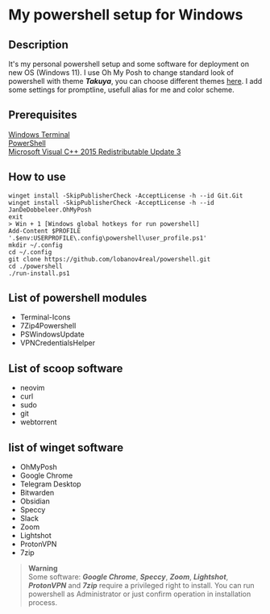 # My powershell setup for Windows  
## Description  
It's my personal powershell setup and some software for deployment on new OS (Windows 11). I use Oh My Posh to change standard look of powershell with theme ***Takuya***, you can choose different themes [here](https://ohmyposh.dev/docs/themes). I add some settings for promptline, usefull alias for me and color scheme.
  
## Prerequisites    
[Windows Terminal](https://github.com/microsoft/terminal)  
[PowerShell](https://github.com/PowerShell/PowerShell/releases/tag/v7.2.7)  
[Microsoft Visual C++ 2015 Redistributable Update 3](https://www.microsoft.com/en-us/download/confirmation.aspx?id=53840)
  
## How to use  
```
winget install -SkipPublisherCheck -AcceptLicense -h --id Git.Git
winget install -SkipPublisherCheck -AcceptLicense -h --id JanDeDobbeleer.OhMyPosh
exit
> Win + 1 [Windows global hotkeys for run powershell]
Add-Content $PROFILE '.$env:USERPROFILE\.config\powershell\user_profile.ps1'
mkdir ~/.config
cd ~/.config
git clone https://github.com/lobanov4real/powershell.git
cd ./powershell 
./run-install.ps1  
```
## List of powershell modules  
- Terminal-Icons
- 7Zip4Powershell
- PSWindowsUpdate
- VPNCredentialsHelper
## List of scoop software  
- neovim 
- curl 
- sudo 
- git 
- webtorrent
## list of winget software  
- OhMyPosh
- Google Chrome
- Telegram Desktop
- Bitwarden
- Obsidian
- Speccy
- Slack
- Zoom
- Lightshot
- ProtonVPN
- 7zip  
  
> **Warning**  
Some software: ***Google Chrome***, ***Speccy***, ***Zoom***, ***Lightshot***, ***ProtonVPN*** and ***7zip*** require a privileged right to install. You can run powershell as Administrator or just confirm operation in installation process.  

